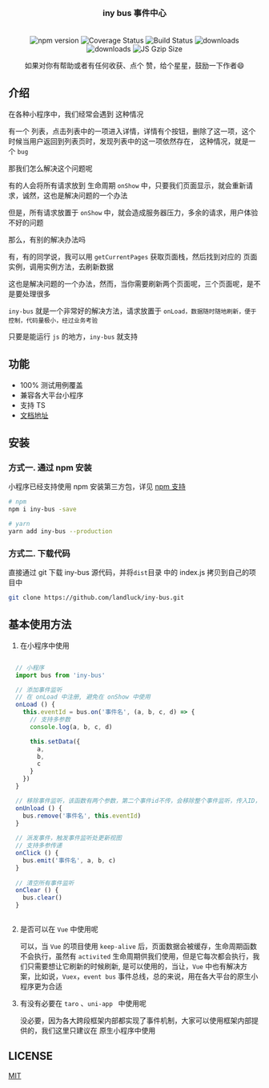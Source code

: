 
<h3 align="center" style="margin: 30px 0 35px;">iny bus 事件中心</h3>


<p align="center">
    <img src="https://img.shields.io/npm/v/iny-bus.svg?style=flat-square" alt="npm version" />
    <img src="https://codecov.io/gh/landluck/iny-bus/branch/master/graph/badge.svg" alt="Coverage Status" />
    <img src="https://travis-ci.org/landluck/iny-bus.svg?branch=master" alt="Build Status" />
    <img src="https://img.shields.io/npm/dt/iny-bus.svg?style=flat-square" alt="downloads" />
    <img src="https://img.shields.io/npm/dm/iny-bus.svg?style=flat-square" alt="downloads" />
    <img src="https://img.badgesize.io/https://unpkg.com/iny-bus/dist/index.js?compression=gzip&style=flat-square&label=JS%20gzip%20size" alt="JS Gzip Size" />
</p>

<p align='center'>如果对你有帮助或者有任何收获、点个 赞，给个星星，鼓励一下作者😄<p>



## 介绍

  在各种小程序中，我们经常会遇到 这种情况

  有一个 列表，点击列表中的一项进入详情，详情有个按钮，删除了这一项，这个时候当用户返回到列表页时，发现列表中的这一项依然存在，
  这种情况，就是一个 `bug`
  
  
  那我们怎么解决这个问题呢
  
  有的人会将所有请求放到 生命周期 `onShow` 中，只要我们页面显示，就会重新请求，诚然，这也是解决问题的一个办法

  但是，所有请求放置于 `onShow` 中，就会造成服务器压力，多余的请求，用户体验不好的问题

  那么，有别的解决办法吗

  有，有的同学说，我可以用 `getCurrentPages` 获取页面栈，然后找到对应的 页面实例，调用实例方法，去刷新数据

  这也是解决问题的一个办法，然而，当你需要刷新两个页面呢，三个页面呢，是不是要处理很多

  `iny-bus` 就是一个非常好的解决方法，请求放置于 `onLoad，数据随时随地刷新，便于控制，代码量极小，经过业务考验`

  只要是能运行 `js` 的地方，`iny-bus` 就支持


## 功能

* 100% 测试用例覆盖
* 兼容各大平台小程序
* 支持 TS
* [文档地址](https://landluck.github.io/iny-bus/docs)

## 安装

### 方式一. 通过 npm 安装

小程序已经支持使用 npm 安装第三方包，详见 [npm 支持](https://developers.weixin.qq.com/miniprogram/dev/devtools/npm.html?search-key=npm)

```bash
# npm
npm i iny-bus -save

# yarn
yarn add iny-bus --production
```

### 方式二. 下载代码

直接通过 git 下载 iny-bus 源代码，并将`dist`目录 中的 index.js 拷贝到自己的项目中

```bash
git clone https://github.com/landluck/iny-bus.git
```

## 基本使用方法

1. 在小程序中使用

```javascript

  // 小程序
  import bus from 'iny-bus'

  // 添加事件监听
  // 在 onLoad 中注册, 避免在 onShow 中使用
  onLoad () {
    this.eventId = bus.on('事件名', (a, b, c, d) => {
      // 支持多参数
      console.log(a, b, c, d)

      this.setData({
        a,
        b,
        c
      }
    })
  }

  // 移除事件监听，该函数有两个参数，第二个事件id不传，会移除整个事件监听，传入ID，会移除该页面的事件监听，避免多余资源浪费, 在添加事件监听后，页面卸载(onUnload)时建议移除
  onUnload () {
    bus.remove('事件名', this.eventId)
  }
 
  // 派发事件，触发事件监听处更新视图
  // 支持多参传递
  onClick () {
    bus.emit('事件名', a, b, c)
  }
  
  // 清空所有事件监听
  onClear () {
    bus.clear()
  }
 
```

2. 是否可以在 `Vue` 中使用呢

    可以，当 `Vue` 的项目使用 `keep-alive` 后，页面数据会被缓存，生命周期函数不会执行，虽然有 `activited` 生命周期供我们使用，但是它每次都会执行，我们只需要想让它刷新的时候刷新, 是可以使用的，当让，`Vue` 中也有解决方案，比如说，`Vuex`，`event bus` 事件总线，总的来说，用在各大平台的原生小程序更为合适
    
3. 有没有必要在 `taro` 、`uni-app ` 中使用呢
   
    没必要，因为各大跨段框架内部都实现了事件机制，大家可以使用框架内部提供的，我们这里只建议在 原生小程序中使用

## LICENSE

[MIT](https://en.wikipedia.org/wiki/MIT_License)
